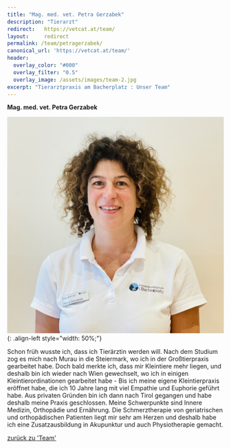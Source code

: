 ```yaml
---
title: "Mag. med. vet. Petra Gerzabek"
description: "Tierarzt"
redirect:   https://vetcat.at/team/
layout:     redirect
permalink: /team/petragerzabek/
canonical_url: 'https://vetcat.at/team/'
header:
  overlay_color: "#000"
  overlay_filter: "0.5"
  overlay_image: /assets/images/team-2.jpg
excerpt: "Tierarztpraxis am Bacherplatz : Unser Team"
---
```


**Mag. med. vet. Petra Gerzabek**

![Mag. med. vet. Petra Gerzabek](/assets/images/petra_large.jpeg){: .align-left style="width: 50%;"}

Schon früh wusste ich, dass ich Tierärztin werden will. Nach dem Studium zog es mich nach Murau in die Steiermark, wo ich in der Großtierpraxis gearbeitet habe. Doch bald merkte ich, dass mir Kleintiere mehr liegen, und deshalb bin ich wieder nach Wien gewechselt, wo ich in einigen Kleintierordinationen gearbeitet habe - Bis ich meine eigene Kleintierpraxis eröffnet habe, die ich 10 Jahre lang mit viel Empathie und Euphorie geführt habe. Aus privaten Gründen bin ich dann nach Tirol gegangen und habe deshalb meine Praxis geschlossen.
Meine Schwerpunkte sind Innere Medizin, Orthopädie und Ernährung. Die Schmerztherapie von geriatrischen und orthopädischen Patienten liegt mir sehr am Herzen und deshalb habe ich eine Zusatzausbildung in Akupunktur und auch Physiotherapie gemacht.

[zurück zu 'Team'](/team/)
